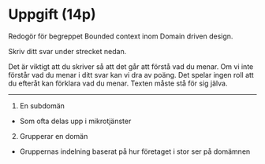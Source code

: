 # Uppgift (14p)

Redogör för begreppet Bounded context inom Domain driven design.

Skriv ditt svar under strecket nedan.


Det är viktigt att du skriver så att det går att förstå vad du menar. Om vi inte
förstår vad du menar i ditt svar kan vi dra av poäng. Det spelar ingen roll att
du efteråt kan förklara vad du menar. Texten måste stå för sig jälva.


-------


1. En subdomän
  * Som ofta delas upp i mikrotjänster
2. Grupperar en domän
  * Gruppernas indelning baserat på hur företaget i stor ser på domämnen
